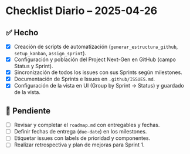 # Checklist Diario – 2025-04-26

## ✅ Hecho
- [x] Creación de scripts de automatización (`generar_estructura_github`, `setup_kanban`, `assign_sprint`).
- [x] Configuración y población del Project Next-Gen en GitHub (campo Status y Sprint).
- [x] Sincronización de todos los issues con sus Sprints según milestones.
- [x] Documentación de Sprints e Issues en `.github/ISSUES.md`.
- [x] Configuración de la vista en UI (Group by Sprint → Status) y guardado de la vista.

## 🚧 Pendiente
- [ ] Revisar y completar el `roadmap.md` con entregables y fechas.
- [ ] Definir fechas de entrega (`due-date`) en los milestones.
- [ ] Etiquetar issues con labels de prioridad y componentes.
- [ ] Realizar retrospectiva y plan de mejoras para Sprint 1. 